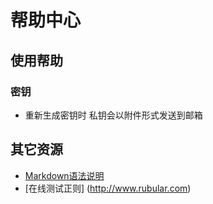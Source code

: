 帮助中心
===============

## 使用帮助

### 密钥
 * 重新生成密钥时 私钥会以附件形式发送到邮箱
   

## 其它资源
 * [Markdown语法说明](http://wowubuntu.com/markdown)
 * [在线测试正则] (http://www.rubular.com)
